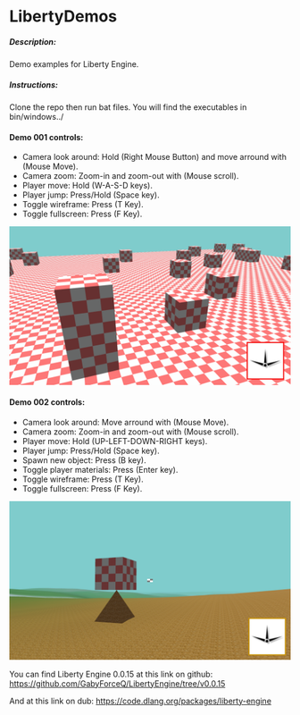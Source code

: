 # LibertyDemos
##### Description:
Demo examples for Liberty Engine.

##### Instructions:
Clone the repo then run bat files.
You will find the executables in bin/windows../

#### Demo 001 controls:
* Camera look around: Hold (Right Mouse Button) and move arround with (Mouse Move).
* Camera zoom: Zoom-in and zoom-out with (Mouse scroll).
* Player move: Hold (W-A-S-D keys).
* Player jump: Press/Hold (Space key).
* Toggle wireframe: Press (T Key).
* Toggle fullscreen: Press (F Key).

![](images/demo001.png?raw=true "Demo001.")

#### Demo 002 controls:
* Camera look around: Move arround with (Mouse Move).
* Camera zoom: Zoom-in and zoom-out with (Mouse scroll).
* Player move: Hold (UP-LEFT-DOWN-RIGHT keys).
* Player jump: Press/Hold (Space key).
* Spawn new object: Press (B key).
* Toggle player materials: Press (Enter key).
* Toggle wireframe: Press (T Key).
* Toggle fullscreen: Press (F Key).

![](images/demo002.png?raw=true "Demo002.")

You can find Liberty Engine 0.0.15 at this link on github:
https://github.com/GabyForceQ/LibertyEngine/tree/v0.0.15

And at this link on dub:
https://code.dlang.org/packages/liberty-engine
